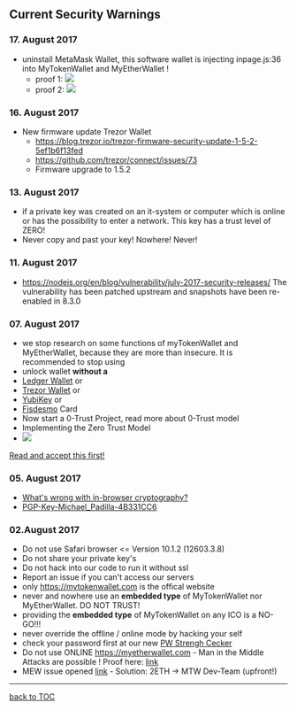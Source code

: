 ## Current Security Warnings

### 17. August 2017
* uninstall MetaMask Wallet, this software wallet is injecting inpage.js:36 into
  MyTokenWallet and MyEtherWallet !
    * proof 1: ![](https://goo.gl/pxaav2)
    * proof 2: ![](https://goo.gl/8RYS4j)

### 16. August 2017
* New firmware update Trezor Wallet
    * https://blog.trezor.io/trezor-firmware-security-update-1-5-2-5ef1b6f13fed
    * https://github.com/trezor/connect/issues/73
    * Firmware upgrade to 1.5.2


### 13. August 2017

* if a private key was created on an it-system or computer which is
  online or has the possibility to enter a network. This key has a trust level of ZERO!
* Never copy and past your key! Nowhere! Never!

### 11. August 2017
* https://nodejs.org/en/blog/vulnerability/july-2017-security-releases/
The vulnerability has been patched upstream and snapshots have been re-enabled in 8.3.0


### 07. August 2017

* we stop research on some functions of myTokenWallet and MyEtherWallet,
  because they are more than insecure. It is recommended to stop using
* unlock wallet **without a**
* [Ledger Wallet](https://www.ledgerwallet.com/r/07c5) or
* [Trezor Wallet](https://trezor.io/?a=bitcoins-today.com) or
* [YubiKey](http://amzn.to/2wlLPL3) or
* [Fisdesmo](https://shop.fidesmo.com/product/yubikey-neo-with-fidesmo)
  Card
* Now start a 0-Trust Project, read more about 0-Trust model
* Implementing the Zero Trust Model
* ![](https://doc.satoshilabs.com/trezor-user/_images/zero-trust-diagram.png)


[Read and accept this first!](https://github.com/Zwilla/mytokenwallet.com/blob/master/LICENSE)

### 05. August 2017

* [What's wrong with in-browser cryptography?](https://tonyarcieri.com/whats-wrong-with-webcrypto)
* [PGP-Key-Michael_Padilla-4B331CC6](PGP-Key-Michael_Padilla-4B331CC6.asc)


### 02.August 2017

* Do not use Safari browser <= Version 10.1.2 (12603.3.8)
* Do not share your private key's
* Do not hack into our code to run it without ssl
* Report an issue if you can't access our servers
* only https://mytokenwallet.com is the offical website
* never and nowhere use an **embedded type** of MyTokenWallet nor
  MyEtherWallet. DO NOT TRUST!
* providing the **embedded type** of MyTokenWallet on any ICO is a
  NO-GO!!!
* never override the offline / online mode by hacking your self
* check your password first at our new
  [PW Strengh Cecker](https://www.mytokenwallet.com/pwStrength-meter.html)
* Do not use ONLINE https://myetherwallet.com - Man in the Middle
  Attacks are possible ! Proof here: [link](https://goo.gl/jSjP8Z)
* MEW issue opened [link](https://goo.gl/MahDV5) - Solution: 2ETH -> MTW
  Dev-Team (upfront!)


***

[back to TOC](DOCS-TOC.md)
